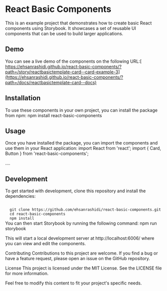 # React Basic Components

This is an example project that demonstrates how to create basic React components using Storybook. It showcases a set of reusable UI components that can be used to build larger applications.

## Demo

You can see a live demo of the components on the following URL:[ https://ehsanrashidi.github.io/react-basic-components/?path=/story/reactbasictemplate-card--card-example-3](https://ehsanrashidi.github.io/react-basic-components/?path=/docs/reactbasictemplate-card--docs)

## Installation

To use these components in your own project, you can install the package from npm:
npm install react-basic-components

## Usage

Once you have installed the package, you can import the components and use them in your React application:
import React from 'react';
import { Card, Button } from 'react-basic-components';

....

## Development

To get started with development, clone this repository and install the dependencies:

<code>
  git clone https://github.com/ehsanrashidi/react-basic-components.git
  cd react-basic-components
  npm install
</code>
You can then start Storybook by running the following command:
npm run storybook

This will start a local development server at http://localhost:6006/ where you can view and edit the components.

Contributing
Contributions to this project are welcome. If you find a bug or have a feature request, please open an issue on the GitHub repository.

License
This project is licensed under the MIT License. See the LICENSE file for more information.

Feel free to modify this content to fit your project's specific needs.
